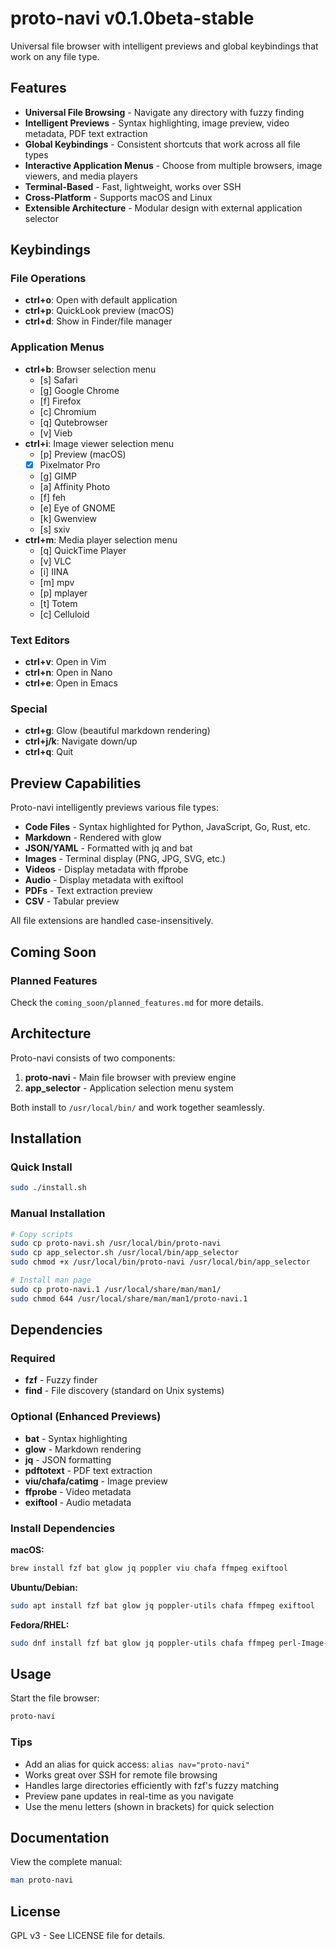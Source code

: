# proto-navi v0.1.0beta-stable

Universal file browser with intelligent previews and global keybindings that work on any file type.

## Features

- **Universal File Browsing** - Navigate any directory with fuzzy finding
- **Intelligent Previews** - Syntax highlighting, image preview, video metadata, PDF text extraction
- **Global Keybindings** - Consistent shortcuts that work across all file types  
- **Interactive Application Menus** - Choose from multiple browsers, image viewers, and media players
- **Terminal-Based** - Fast, lightweight, works over SSH
- **Cross-Platform** - Supports macOS and Linux
- **Extensible Architecture** - Modular design with external application selector

## Keybindings

### File Operations
- **ctrl+o**: Open with default application
- **ctrl+p**: QuickLook preview (macOS)
- **ctrl+d**: Show in Finder/file manager

### Application Menus
- **ctrl+b**: Browser selection menu  
  - [s] Safari  
  - [g] Google Chrome  
  - [f] Firefox  
  - [c] Chromium  
  - [q] Qutebrowser  
  - [v] Vieb
- **ctrl+i**: Image viewer selection menu  
  - [p] Preview (macOS)  
  - [x] Pixelmator Pro  
  - [g] GIMP  
  - [a] Affinity Photo  
  - [f] feh  
  - [e] Eye of GNOME  
  - [k] Gwenview  
  - [s] sxiv
- **ctrl+m**: Media player selection menu  
  - [q] QuickTime Player  
  - [v] VLC  
  - [i] IINA  
  - [m] mpv  
  - [p] mplayer  
  - [t] Totem  
  - [c] Celluloid

### Text Editors
- **ctrl+v**: Open in Vim
- **ctrl+n**: Open in Nano
- **ctrl+e**: Open in Emacs

### Special
- **ctrl+g**: Glow (beautiful markdown rendering)
- **ctrl+j/k**: Navigate down/up
- **ctrl+q**: Quit

## Preview Capabilities

Proto-navi intelligently previews various file types:

- **Code Files** - Syntax highlighted for Python, JavaScript, Go, Rust, etc.
- **Markdown** - Rendered with glow
- **JSON/YAML** - Formatted with jq and bat
- **Images** - Terminal display (PNG, JPG, SVG, etc.)
- **Videos** - Display metadata with ffprobe
- **Audio** - Display metadata with exiftool
- **PDFs** - Text extraction preview
- **CSV** - Tabular preview

All file extensions are handled case-insensitively.

## Coming Soon

### Planned Features

Check the `coming_soon/planned_features.md` for more details.

## Architecture

Proto-navi consists of two components:

1. **proto-navi** - Main file browser with preview engine
2. **app_selector** - Application selection menu system

Both install to `/usr/local/bin/` and work together seamlessly.

## Installation

### Quick Install

```bash
sudo ./install.sh
```

### Manual Installation

```bash
# Copy scripts
sudo cp proto-navi.sh /usr/local/bin/proto-navi
sudo cp app_selector.sh /usr/local/bin/app_selector
sudo chmod +x /usr/local/bin/proto-navi /usr/local/bin/app_selector

# Install man page
sudo cp proto-navi.1 /usr/local/share/man/man1/
sudo chmod 644 /usr/local/share/man/man1/proto-navi.1
```

## Dependencies

### Required
- **fzf** - Fuzzy finder
- **find** - File discovery (standard on Unix systems)

### Optional (Enhanced Previews)
- **bat** - Syntax highlighting
- **glow** - Markdown rendering  
- **jq** - JSON formatting
- **pdftotext** - PDF text extraction
- **viu/chafa/catimg** - Image preview
- **ffprobe** - Video metadata
- **exiftool** - Audio metadata

### Install Dependencies

**macOS:**
```bash
brew install fzf bat glow jq poppler viu chafa ffmpeg exiftool
```

**Ubuntu/Debian:**
```bash
sudo apt install fzf bat glow jq poppler-utils chafa ffmpeg exiftool
```

**Fedora/RHEL:**
```bash
sudo dnf install fzf bat glow jq poppler-utils chafa ffmpeg perl-Image-ExifTool
```

## Usage

Start the file browser:
```bash
proto-navi
```

### Tips

- Add an alias for quick access: `alias nav="proto-navi"`
- Works great over SSH for remote file browsing
- Handles large directories efficiently with fzf's fuzzy matching
- Preview pane updates in real-time as you navigate
- Use the menu letters (shown in brackets) for quick selection

## Documentation

View the complete manual:
```bash
man proto-navi
```

## License

GPL v3 - See LICENSE file for details.
